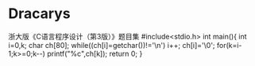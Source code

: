 # Dracarys
浙大版《C语言程序设计（第3版）》题目集
#include<stdio.h>
int main(){
    int i=0,k;
    char ch[80];
    while((ch[i]=getchar())!='\n')
        i++;
    ch[i]='\0';
    for(k=i-1;k>=0;k--)
        printf("%c",ch[k]);
    return 0;
}
